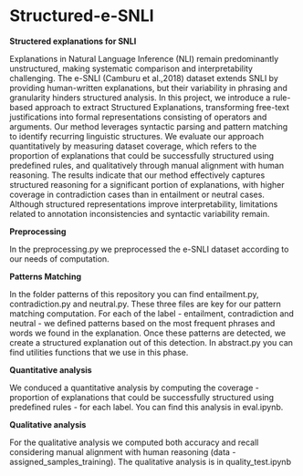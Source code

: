 # Structured-e-SNLI
**Structered explanations for SNLI** 

Explanations in Natural Language Inference (NLI) remain predominantly unstructured, making systematic comparison and interpretability challenging.
The e-SNLI (Camburu et al.,2018) dataset extends SNLI by providing human-written explanations, but their variability in phrasing and granularity hinders structured analysis. 
In this project, we introduce a rule-based approach to extract Structured Explanations, transforming free-text justifications into formal representations consisting of operators and arguments. Our method leverages syntactic parsing and pattern matching to identify recurring linguistic structures.
We evaluate our approach quantitatively by measuring dataset coverage, which refers to the proportion of explanations that could be successfully structured using predefined rules, and qualitatively through manual alignment with human reasoning. The results indicate that our method effectively captures structured reasoning for a significant portion of explanations, with higher coverage in contradiction cases than in entailment or neutral cases. 
Although structured representations improve interpretability, limitations related to annotation inconsistencies and syntactic variability remain.

**Preprocessing**

In the preprocessing.py we preprocessed the e-SNLI dataset according to our needs of computation.

**Patterns Matching**

In the folder patterns of this repository you can find entailment.py, contradiction.py and neutral.py. These three files are key for our pattern matching computation. For each of the label - entailment, contradiction and neutral - we defined patterns based on the most frequent phrases and words we found in the explanation. Once these patterns are detected, we create a structured explanation out of this detection. In abstract.py you can find utilities functions that we use in this phase.

**Quantitative analysis**

We conduced a quantitative analysis by computing the coverage - proportion of explanations that could be successfully structured using predefined rules - for each label. You can find this analysis in eval.ipynb.

**Qualitative analysis**

For the qualitative analysis we computed both accuracy and recall considering manual alignment with human reasoning (data - assigned_samples_training). The qualitative analysis is in quality_test.ipynb
